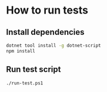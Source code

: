 # How to run tests
## Install dependencies
```sh
dotnet tool install -g dotnet-script
npm install
```

## Run test script
```sh
./run-test.ps1
```

